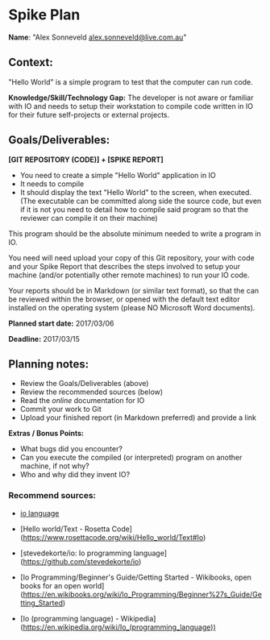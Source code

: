 Spike Plan
==============

**Name**: "Alex Sonneveld <alex.sonneveld@live.com.au>"

## Context:
"Hello World" is a simple program to test that the computer can run code.

**Knowledge/Skill/Technology Gap:**
The developer is not aware or familiar with IO and needs to setup their
workstation to compile code written in IO for their future self-projects or
external projects.

## Goals/Deliverables:
**[GIT REPOSITORY (CODE)] + [SPIKE REPORT]**
- You need to create a simple "Hello World" application in IO
- It needs to compile
- It should display the text "Hello World" to the screen, when executed.
  (The executable can be committed along side the source code, but even if it is
  not you need to detail how to compile said program so that the reviewer can
  compile it on their machine)

This program should be the absolute minimum needed to write a program in IO.

You need will need upload your copy of this Git repository, your with code and
your Spike Report that describes the steps involved to setup your machine
(and/or potentially other remote machines) to run your IO code.

Your reports should be in Markdown (or similar text format), so that the can be
reviewed within the browser, or opened with the default text editor installed on
the operating system (please NO Microsoft Word documents).

**Planned start date:**  2017/03/06

**Deadline:**  2017/03/15

## Planning notes:
- Review the Goals/Deliverables (above)
- Review the recommended sources (below)
- Read the _online_ documentation for IO
- Commit your work to Git
- Upload your finished report (in Markdown preferred) and provide a link

**Extras / Bonus Points:**

- What bugs did you encounter?
- Can you execute the compiled (or interpreted) program on another machine, if
  not why?
- Who and why did they invent IO?

### Recommend sources:
- [io language](http://iolanguage.org/index.html)

- [Hello world/Text - Rosetta Code]
  (https://www.rosettacode.org/wiki/Hello_world/Text#Io)

- [stevedekorte/io: Io programming language]
  (https://github.com/stevedekorte/io)

- [Io Programming/Beginner's Guide/Getting Started - Wikibooks, open books for an open world]
  (https://en.wikibooks.org/wiki/Io_Programming/Beginner%27s_Guide/Getting_Started)

- [Io (programming language) - Wikipedia]
  (https://en.wikipedia.org/wiki/Io_(programming_language))
